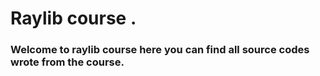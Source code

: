 # Raylib course .

### Welcome to raylib course here you can find all source codes wrote from the course.

